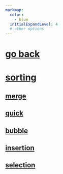 ```yaml
---
markmap:
  color:
    - blue
  initialExpandLevel: 4
  # other options
---
```


# [go back](../index.html)
# [sorting](sorting/index.html)
## [merge](sorting/merge/index.html)
## [quick](sorting/quick/index.html)
## [bubble](sorting/bubble/index.html)
## [insertion](sorting/insertion/index.html)
## [selection](sorting/selection/index.html)
